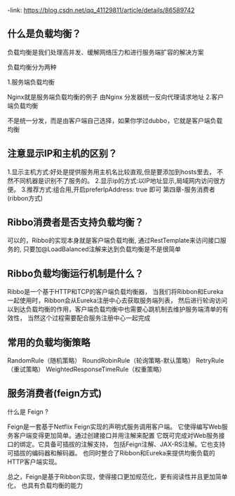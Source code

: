 -link: https://blog.csdn.net/qq_41129811/article/details/86589742


## 什么是负载均衡？

负载均衡是我们处理高并发、缓解网络压力和进行服务端扩容的解决方案

负载均衡分为两种

1.服务端负载均衡

Nginx就是服务端负载均衡的例子
由Nginx 分发器统一反向代理请求地址
2.客户端负载均衡

不是统一分发，而是由客户端自己选择，如果你学过dubbo，它就是客户端负载均衡


## 注意显示IP和主机的区别？
1.显示主机方式:好处是提供服务用主机名比较直观,但是要添加到hosts里去，
不然不同机器是识别不了服务的。
2.显示ip的方式:以IP地址显示,局域网内访问很方便。
3.推荐方式:组合用,开启preferIpAddress: true 即可
第四章-服务消费者(ribbon方式)

## Ribbo消费者是否支持负载均衡？
可以的，Ribbo的实现本身就是客户端负载均衡,
通过RestTemplate来访问接口服务的,
只要加@LoadBalanced注解来达到负载均衡是不是很简单

## Ribbo负载均衡运行机制是什么？
Ribbo是一个基于HTTP和TCP的客户端负载均衡器，
当我们将Ribbon和Eureka一起使用时，Ribbon会从Eureka注册中心去获取服务端列表，
然后进行轮询访问以到达负载均衡的作用，客户端负载均衡中也需要心跳机制去维护服务端清单的有效性，
当然这个过程需要配合服务注册中心一起完成

## 常用的负载均衡策略
RandomRule（随机策略）
RoundRobinRule（轮询策略-默认策略）
RetryRule（重试策略）
WeightedResponseTimeRule（权重策略）

## 服务消费者(feign方式)
什么是 Feign ?

Feign是一套基于Netflix Feign实现的声明式服务调用客户端。
它使得编写Web服务客户端变得更加简单。通过创建接口并用注解来配置
它既可完成对Web服务接口的绑定。它具备可插拔的注解支持，
包括Feign注解、JAX-RS注解。它也支持可插拔的编码器和解码器。
也同时整合了Ribbon和Eureka来提供均衡负载的HTTP客户端实现。

总之，Feign是基于Ribbon实现，使得接口更加规范化，更有阅读性并且更加简单化，
也具有负载均衡的能力


